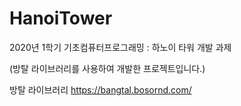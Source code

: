 # HanoiTower
2020년 1학기 기초컴퓨터프로그래밍 : 하노이 타워 개발 과제

(방탈 라이브러리를 사용하여 개발한 프로젝트입니다.)

방탈 라이브러리 https://bangtal.bosornd.com/
